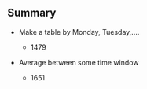 ## Summary



- Make a table by Monday, Tuesday,....
  - 1479
  
  
- Average between some time window
  - 1651
  
